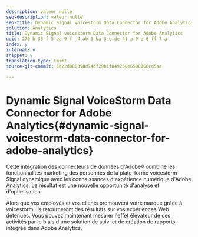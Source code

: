```yaml
---
description: valeur nulle
seo-description: valeur nulle
seo-title: Dynamic Signal voicestorm Data Connector for Adobe Analytics
solution: Analytics
title: Dynamic Signal voicestorm Data Connector for Adobe Analytics
uuid: 270 b 33 f 5-ea 9 f -4 ab 3-ba 3 e-de 41 a 9 e 6 ff 7 a
index: y
internal: n
snippet: y
translation-type: tm+mt
source-git-commit: 5e22d080398d74df29b1f849258e6500168cd5aa

---
```



# Dynamic Signal VoiceStorm Data Connector for Adobe Analytics{#dynamic-signal-voicestorm-data-connector-for-adobe-analytics}

Cette intégration des connecteurs de données d'Adobe® combine les fonctionnalités marketing des personnes de la plate-forme voicestorm Signal dynamique avec les connaissances d'expérience numérique d'Adobe Analytics. Le résultat est une nouvelle opportunité d'analyse et d'optimisation.

Alors que vos employés et vos clients promouvent votre marque grâce à voicestorm, ils retourneront des résultats sur vos expériences Web détenues. Vous pouvez maintenant mesurer l'effet élévateur de ces activités par le biais d'une solution de suivi et de création de rapports intégrée dans Adobe Analytics.
